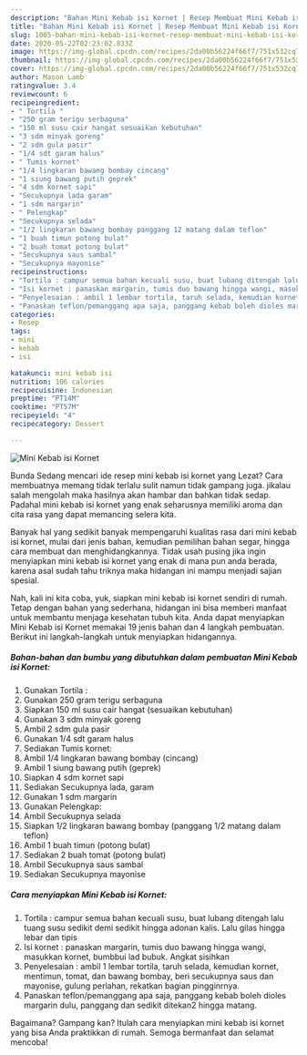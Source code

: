 ```yaml
---
description: "Bahan Mini Kebab isi Kornet | Resep Membuat Mini Kebab isi Kornet Yang Enak Dan Mudah"
title: "Bahan Mini Kebab isi Kornet | Resep Membuat Mini Kebab isi Kornet Yang Enak Dan Mudah"
slug: 1005-bahan-mini-kebab-isi-kornet-resep-membuat-mini-kebab-isi-kornet-yang-enak-dan-mudah
date: 2020-05-22T02:23:02.833Z
image: https://img-global.cpcdn.com/recipes/2da00b56224f66f7/751x532cq70/mini-kebab-isi-kornet-foto-resep-utama.jpg
thumbnail: https://img-global.cpcdn.com/recipes/2da00b56224f66f7/751x532cq70/mini-kebab-isi-kornet-foto-resep-utama.jpg
cover: https://img-global.cpcdn.com/recipes/2da00b56224f66f7/751x532cq70/mini-kebab-isi-kornet-foto-resep-utama.jpg
author: Mason Lamb
ratingvalue: 3.4
reviewcount: 6
recipeingredient:
- " Tortila "
- "250 gram terigu serbaguna"
- "150 ml susu cair hangat sesuaikan kebutuhan"
- "3 sdm minyak goreng"
- "2 sdm gula pasir"
- "1/4 sdt garam halus"
- " Tumis kornet"
- "1/4 lingkaran bawang bombay cincang"
- "1 siung bawang putih geprek"
- "4 sdm kornet sapi"
- "Secukupnya lada garam"
- "1 sdm margarin"
- " Pelengkap"
- "Secukupnya selada"
- "1/2 lingkaran bawang bombay panggang 12 matang dalam teflon"
- "1 buah timun potong bulat"
- "2 buah tomat potong bulat"
- "Secukupnya saus sambal"
- "Secukupnya mayonise"
recipeinstructions:
- "Tortila : campur semua bahan kecuali susu, buat lubang ditengah lalu tuang susu sedikit demi sedikit hingga adonan kalis. Lalu gilas hingga lebar dan tipis"
- "Isi kornet : panaskan margarin, tumis duo bawang hingga wangi, masukkan kornet, bumbbui lad bubuk. Angkat sisihkan"
- "Penyelesaian : ambil 1 lembar tortila, taruh selada, kemudian kornet, mentimun, tomat, dan bawang bombay, beri secukupnya saus dan mayonise, gulung perlahan, rekatkan bagian pingginrnya."
- "Panaskan teflon/pemanggang apa saja, panggang kebab boleh dioles margarin dulu, panggang dan sedikit ditekan2 hingga matang."
categories:
- Resep
tags:
- mini
- kebab
- isi

katakunci: mini kebab isi 
nutrition: 106 calories
recipecuisine: Indonesian
preptime: "PT14M"
cooktime: "PT57M"
recipeyield: "4"
recipecategory: Dessert

---
```



![Mini Kebab isi Kornet](https://img-global.cpcdn.com/recipes/2da00b56224f66f7/751x532cq70/mini-kebab-isi-kornet-foto-resep-utama.jpg)

Bunda Sedang mencari ide resep mini kebab isi kornet yang Lezat? Cara membuatnya memang tidak terlalu sulit namun tidak gampang juga. jikalau salah mengolah maka hasilnya akan hambar dan bahkan tidak sedap. Padahal mini kebab isi kornet yang enak seharusnya memiliki aroma dan cita rasa yang dapat memancing selera kita.

Banyak hal yang sedikit banyak mempengaruhi kualitas rasa dari mini kebab isi kornet, mulai dari jenis bahan, kemudian pemilihan bahan segar, hingga cara membuat dan menghidangkannya. Tidak usah pusing jika ingin menyiapkan mini kebab isi kornet yang enak di mana pun anda berada, karena asal sudah tahu triknya maka hidangan ini mampu menjadi sajian spesial.




Nah, kali ini kita coba, yuk, siapkan mini kebab isi kornet sendiri di rumah. Tetap dengan bahan yang sederhana, hidangan ini bisa memberi manfaat untuk membantu menjaga kesehatan tubuh kita. Anda dapat menyiapkan Mini Kebab isi Kornet memakai 19 jenis bahan dan 4 langkah pembuatan. Berikut ini langkah-langkah untuk menyiapkan hidangannya.

<!--inarticleads1-->

##### Bahan-bahan dan bumbu yang dibutuhkan dalam pembuatan Mini Kebab isi Kornet:

1. Gunakan  Tortila :
1. Gunakan 250 gram terigu serbaguna
1. Siapkan 150 ml susu cair hangat (sesuaikan kebutuhan)
1. Gunakan 3 sdm minyak goreng
1. Ambil 2 sdm gula pasir
1. Gunakan 1/4 sdt garam halus
1. Sediakan  Tumis kornet:
1. Ambil 1/4 lingkaran bawang bombay (cincang)
1. Ambil 1 siung bawang putih (geprek)
1. Siapkan 4 sdm kornet sapi
1. Sediakan Secukupnya lada, garam
1. Gunakan 1 sdm margarin
1. Gunakan  Pelengkap:
1. Ambil Secukupnya selada
1. Siapkan 1/2 lingkaran bawang bombay (panggang 1/2 matang dalam teflon)
1. Ambil 1 buah timun (potong bulat)
1. Sediakan 2 buah tomat (potong bulat)
1. Ambil Secukupnya saus sambal
1. Sediakan Secukupnya mayonise




<!--inarticleads2-->

##### Cara menyiapkan Mini Kebab isi Kornet:

1. Tortila : campur semua bahan kecuali susu, buat lubang ditengah lalu tuang susu sedikit demi sedikit hingga adonan kalis. Lalu gilas hingga lebar dan tipis
1. Isi kornet : panaskan margarin, tumis duo bawang hingga wangi, masukkan kornet, bumbbui lad bubuk. Angkat sisihkan
1. Penyelesaian : ambil 1 lembar tortila, taruh selada, kemudian kornet, mentimun, tomat, dan bawang bombay, beri secukupnya saus dan mayonise, gulung perlahan, rekatkan bagian pingginrnya.
1. Panaskan teflon/pemanggang apa saja, panggang kebab boleh dioles margarin dulu, panggang dan sedikit ditekan2 hingga matang.




Bagaimana? Gampang kan? Itulah cara menyiapkan mini kebab isi kornet yang bisa Anda praktikkan di rumah. Semoga bermanfaat dan selamat mencoba!
